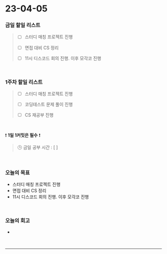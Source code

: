 # 23-04-05
### 금일 할일 리스트
> - [ ]  스터디 매칭 프로젝트 진행
>
> - [ ]  면접 대비 CS 정리
>
> - [ ]  11시 디스코드 회의 진행. 이후 모각코 진행


<br/>

### 1주차 할일 리스트  
> - [ ]  스터디 매칭 프로젝트 진행
>
> - [ ]  코딩테스트 문제 풀이 진행
>
> - [ ]  CS 재공부 진행

<br/>

❗ **1일 1커밋은 필수** ❗
> 🕒 금일 공부 시간 : [  ]
  
<br/>

### 오늘의 목표
- 스터디 매칭 프로젝트 진행
- 면접 대비 CS 정리
- 11시 디스코드 회의 진행. 이후 모각코 진행

<br>

### 오늘의 회고
- 


<br/>

------------  